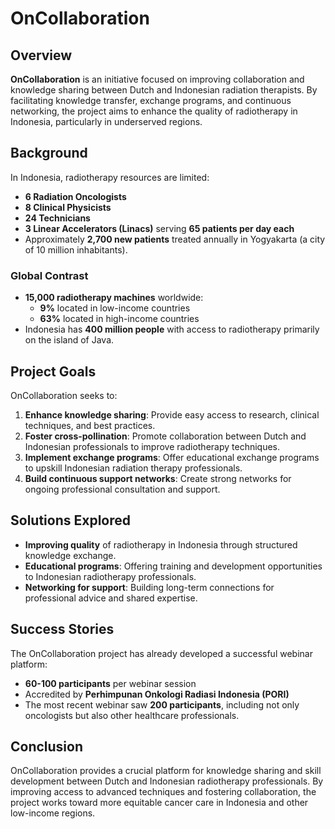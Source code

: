 # OnCollaboration

## Overview
**OnCollaboration** is an initiative focused on improving collaboration and knowledge sharing between Dutch and Indonesian radiation therapists. By facilitating knowledge transfer, exchange programs, and continuous networking, the project aims to enhance the quality of radiotherapy in Indonesia, particularly in underserved regions.

## Background
In Indonesia, radiotherapy resources are limited:
- **6 Radiation Oncologists**
- **8 Clinical Physicists**
- **24 Technicians**
- **3 Linear Accelerators (Linacs)** serving **65 patients per day each**
- Approximately **2,700 new patients** treated annually in Yogyakarta (a city of 10 million inhabitants).

### Global Contrast
- **15,000 radiotherapy machines** worldwide:
  - **9%** located in low-income countries
  - **63%** located in high-income countries
- Indonesia has **400 million people** with access to radiotherapy primarily on the island of Java.

## Project Goals
OnCollaboration seeks to:
1. **Enhance knowledge sharing**: Provide easy access to research, clinical techniques, and best practices.
2. **Foster cross-pollination**: Promote collaboration between Dutch and Indonesian professionals to improve radiotherapy techniques.
3. **Implement exchange programs**: Offer educational exchange programs to upskill Indonesian radiation therapy professionals.
4. **Build continuous support networks**: Create strong networks for ongoing professional consultation and support.

## Solutions Explored
- **Improving quality** of radiotherapy in Indonesia through structured knowledge exchange.
- **Educational programs**: Offering training and development opportunities to Indonesian radiotherapy professionals.
- **Networking for support**: Building long-term connections for professional advice and shared expertise.

## Success Stories
The OnCollaboration project has already developed a successful webinar platform:
- **60-100 participants** per webinar session
- Accredited by **Perhimpunan Onkologi Radiasi Indonesia (PORI)**
- The most recent webinar saw **200 participants**, including not only oncologists but also other healthcare professionals.

## Conclusion
OnCollaboration provides a crucial platform for knowledge sharing and skill development between Dutch and Indonesian radiotherapy professionals. By improving access to advanced techniques and fostering collaboration, the project works toward more equitable cancer care in Indonesia and other low-income regions.
